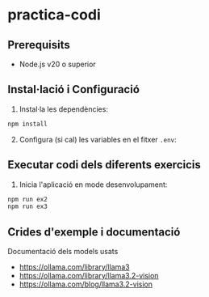 # practica-codi

## Prerequisits

- Node.js v20 o superior

## Instal·lació i Configuració

1. Instal·la les dependències:

```bash
npm install
```

2. Configura (si cal) les variables en el fitxer `.env`:


## Executar codi dels diferents exercicis

1. Inicia l'aplicació en mode desenvolupament:

```bash
npm run ex2
npm run ex3
```

## Crides d'exemple i documentació

Documentació dels models usats

- https://ollama.com/library/llama3
- https://ollama.com/library/llama3.2-vision
- https://ollama.com/blog/llama3.2-vision
